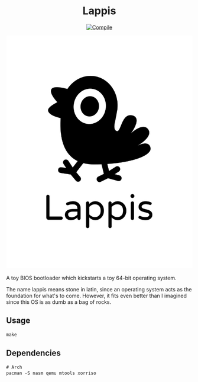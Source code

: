 


<div align="center">

# Lappis

[![Compile][compile-badge]][compile]

![Logo][logo]

</div>

A toy BIOS bootloader which kickstarts a toy 64-bit operating system.

The name lappis means stone in latin, since an operating system acts as the
foundation for what's to come. However, it fits even better than I imagined
since this OS is as dumb as a bag of rocks.

## Usage

```
make
```

## Dependencies

```
# Arch
pacman -S nasm qemu mtools xorriso
```

[logo]: logo/transparent-logo.png
[compile-badge]: https://github.com/karlek/lapis/actions/workflows/build.yml/badge.svg?branch=main
[compile]: https://github.com/karlek/lapis/actions/workflows/build.yml
